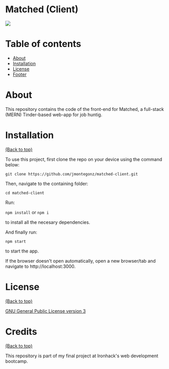 # Matched (Client)

![](https://i.imgur.com/OkXo4di.png)

# Table of contents

- [About](#About)
- [Installation](#Installation)
- [License](#License)
- [Footer](#footer)


# About


This repository contains the code of the front-end for Matched, a full-stack (MERN) Tinder-based web-app for job huntig.


# Installation
[(Back to top)](#Table-of-contents)


To use this project, first clone the repo on your device using the command below:

```git clone https://github.com/jmontegonz/matched-client.git```

Then, navigate to the containing folder:

```cd matched-client```

Run:

```npm install``` or ```npm i```

to install all the necesary dependencies.

And finally run: 

```npm start```

to start the app.

If the browser doesn't open automatically, open a new browser/tab and navigate to http://localhost:3000.

# License
[(Back to top)](#Table-of-contents)

[GNU General Public License version 3](https://opensource.org/licenses/GPL-3.0)

# Credits
[(Back to top)](#Table-of-contents)

This repository is part of my final project at Ironhack's web development bootcamp.
